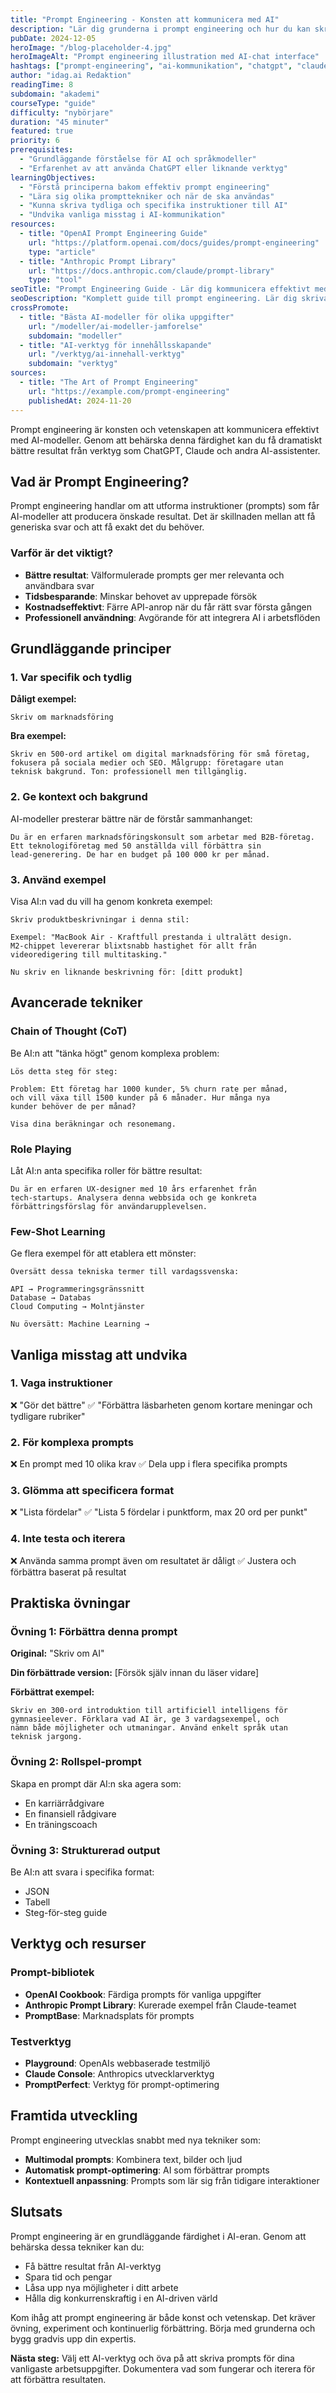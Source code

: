 ```yaml
---
title: "Prompt Engineering - Konsten att kommunicera med AI"
description: "Lär dig grunderna i prompt engineering och hur du kan skriva effektiva instruktioner för att få bästa möjliga resultat från AI-modeller."
pubDate: 2024-12-05
heroImage: "/blog-placeholder-4.jpg"
heroImageAlt: "Prompt engineering illustration med AI-chat interface"
hashtags: ["prompt-engineering", "ai-kommunikation", "chatgpt", "claude"]
author: "idag.ai Redaktion"
readingTime: 8
subdomain: "akademi"
courseType: "guide"
difficulty: "nybörjare"
duration: "45 minuter"
featured: true
priority: 6
prerequisites:
  - "Grundläggande förståelse för AI och språkmodeller"
  - "Erfarenhet av att använda ChatGPT eller liknande verktyg"
learningObjectives:
  - "Förstå principerna bakom effektiv prompt engineering"
  - "Lära sig olika prompttekniker och när de ska användas"
  - "Kunna skriva tydliga och specifika instruktioner till AI"
  - "Undvika vanliga misstag i AI-kommunikation"
resources:
  - title: "OpenAI Prompt Engineering Guide"
    url: "https://platform.openai.com/docs/guides/prompt-engineering"
    type: "article"
  - title: "Anthropic Prompt Library"
    url: "https://docs.anthropic.com/claude/prompt-library"
    type: "tool"
seoTitle: "Prompt Engineering Guide - Lär dig kommunicera effektivt med AI"
seoDescription: "Komplett guide till prompt engineering. Lär dig skriva effektiva AI-instruktioner och få bättre resultat från ChatGPT, Claude och andra AI-modeller."
crossPromote:
  - title: "Bästa AI-modeller för olika uppgifter"
    url: "/modeller/ai-modeller-jamforelse"
    subdomain: "modeller"
  - title: "AI-verktyg för innehållsskapande"
    url: "/verktyg/ai-innehall-verktyg"
    subdomain: "verktyg"
sources:
  - title: "The Art of Prompt Engineering"
    url: "https://example.com/prompt-engineering"
    publishedAt: 2024-11-20
---
```


Prompt engineering är konsten och vetenskapen att kommunicera effektivt med AI-modeller. Genom att behärska denna färdighet kan du få dramatiskt bättre resultat från verktyg som ChatGPT, Claude och andra AI-assistenter.

## Vad är Prompt Engineering?

Prompt engineering handlar om att utforma instruktioner (prompts) som får AI-modeller att producera önskade resultat. Det är skillnaden mellan att få generiska svar och att få exakt det du behöver.

### Varför är det viktigt?

- **Bättre resultat**: Välformulerade prompts ger mer relevanta och användbara svar
- **Tidsbesparande**: Minskar behovet av upprepade försök
- **Kostnadseffektivt**: Färre API-anrop när du får rätt svar första gången
- **Professionell användning**: Avgörande för att integrera AI i arbetsflöden

## Grundläggande principer

### 1. Var specifik och tydlig

**Dåligt exempel:**
```
Skriv om marknadsföring
```

**Bra exempel:**
```
Skriv en 500-ord artikel om digital marknadsföring för små företag, 
fokusera på sociala medier och SEO. Målgrupp: företagare utan 
teknisk bakgrund. Ton: professionell men tillgänglig.
```

### 2. Ge kontext och bakgrund

AI-modeller presterar bättre när de förstår sammanhanget:

```
Du är en erfaren marknadsföringskonsult som arbetar med B2B-företag. 
Ett teknologiföretag med 50 anställda vill förbättra sin 
lead-generering. De har en budget på 100 000 kr per månad.
```

### 3. Använd exempel

Visa AI:n vad du vill ha genom konkreta exempel:

```
Skriv produktbeskrivningar i denna stil:

Exempel: "MacBook Air - Kraftfull prestanda i ultralätt design. 
M2-chippet levererar blixtsnabb hastighet för allt från 
videoredigering till multitasking."

Nu skriv en liknande beskrivning för: [ditt produkt]
```

## Avancerade tekniker

### Chain of Thought (CoT)

Be AI:n att "tänka högt" genom komplexa problem:

```
Lös detta steg för steg:

Problem: Ett företag har 1000 kunder, 5% churn rate per månad, 
och vill växa till 1500 kunder på 6 månader. Hur många nya 
kunder behöver de per månad?

Visa dina beräkningar och resonemang.
```

### Role Playing

Låt AI:n anta specifika roller för bättre resultat:

```
Du är en erfaren UX-designer med 10 års erfarenhet från 
tech-startups. Analysera denna webbsida och ge konkreta 
förbättringsförslag för användarupplevelsen.
```

### Few-Shot Learning

Ge flera exempel för att etablera ett mönster:

```
Översätt dessa tekniska termer till vardagssvenska:

API → Programmeringsgränssnitt
Database → Databas  
Cloud Computing → Molntjänster

Nu översätt: Machine Learning →
```

## Vanliga misstag att undvika

### 1. Vaga instruktioner
❌ "Gör det bättre"
✅ "Förbättra läsbarheten genom kortare meningar och tydligare rubriker"

### 2. För komplexa prompts
❌ En prompt med 10 olika krav
✅ Dela upp i flera specifika prompts

### 3. Glömma att specificera format
❌ "Lista fördelar"
✅ "Lista 5 fördelar i punktform, max 20 ord per punkt"

### 4. Inte testa och iterera
❌ Använda samma prompt även om resultatet är dåligt
✅ Justera och förbättra baserat på resultat

## Praktiska övningar

### Övning 1: Förbättra denna prompt
**Original:** "Skriv om AI"

**Din förbättrade version:**
[Försök själv innan du läser vidare]

**Förbättrat exempel:**
```
Skriv en 300-ord introduktion till artificiell intelligens för 
gymnasieelever. Förklara vad AI är, ge 3 vardagsexempel, och 
nämn både möjligheter och utmaningar. Använd enkelt språk utan 
teknisk jargong.
```

### Övning 2: Rollspel-prompt
Skapa en prompt där AI:n ska agera som:
- En karriärrådgivare
- En finansiell rådgivare  
- En träningscoach

### Övning 3: Strukturerad output
Be AI:n att svara i specifika format:
- JSON
- Tabell
- Steg-för-steg guide

## Verktyg och resurser

### Prompt-bibliotek
- **OpenAI Cookbook**: Färdiga prompts för vanliga uppgifter
- **Anthropic Prompt Library**: Kurerade exempel från Claude-teamet
- **PromptBase**: Marknadsplats för prompts

### Testverktyg
- **Playground**: OpenAIs webbaserade testmiljö
- **Claude Console**: Anthropics utvecklarverktyg
- **PromptPerfect**: Verktyg för prompt-optimering

## Framtida utveckling

Prompt engineering utvecklas snabbt med nya tekniker som:

- **Multimodal prompts**: Kombinera text, bilder och ljud
- **Automatisk prompt-optimering**: AI som förbättrar prompts
- **Kontextuell anpassning**: Prompts som lär sig från tidigare interaktioner

## Slutsats

Prompt engineering är en grundläggande färdighet i AI-eran. Genom att behärska dessa tekniker kan du:

- Få bättre resultat från AI-verktyg
- Spara tid och pengar
- Låsa upp nya möjligheter i ditt arbete
- Hålla dig konkurrenskraftig i en AI-driven värld

Kom ihåg att prompt engineering är både konst och vetenskap. Det kräver övning, experiment och kontinuerlig förbättring. Börja med grunderna och bygg gradvis upp din expertis.

**Nästa steg:** Välj ett AI-verktyg och öva på att skriva prompts för dina vanligaste arbetsuppgifter. Dokumentera vad som fungerar och iterera för att förbättra resultaten.